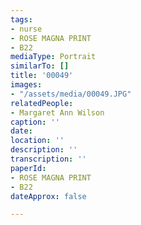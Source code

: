 ```yaml
---
tags:
- nurse
- ROSE MAGNA PRINT
- B22
mediaType: Portrait
similarTo: []
title: '00049'
images:
- "/assets/media/00049.JPG"
relatedPeople:
- Margaret Ann Wilson
caption: ''
date: 
location: ''
description: ''
transcription: ''
paperId:
- ROSE MAGNA PRINT
- B22
dateApprox: false

---
```

